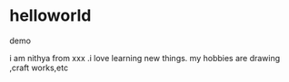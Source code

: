 # helloworld
demo

i am nithya from xxx .i love learning new things. my hobbies are drawing ,craft works,etc
